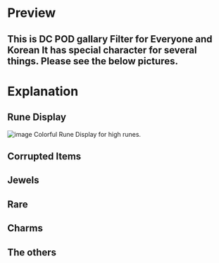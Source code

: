 # Preview

This is DC POD gallary Filter for Everyone and Korean
It has special character for several things. Please see the below pictures.
----------------------------------------------------------------------------------------------------------------------

# Explanation

## Rune Display
![image](https://user-images.githubusercontent.com/76995697/112416128-6b39d700-8d68-11eb-893d-ba951fabf605.png)
 Colorful Rune Display for high runes.

## Corrupted Items


## Jewels


## Rare



## Charms


## The others


